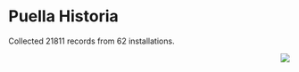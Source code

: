 # Puella Historia

Collected 21811 records from 62 installations.

<p align="right"><img src="https://xn--80aalyho.xn--p1ai/magireco/NAgitan/img/kagome.png" /></p>
